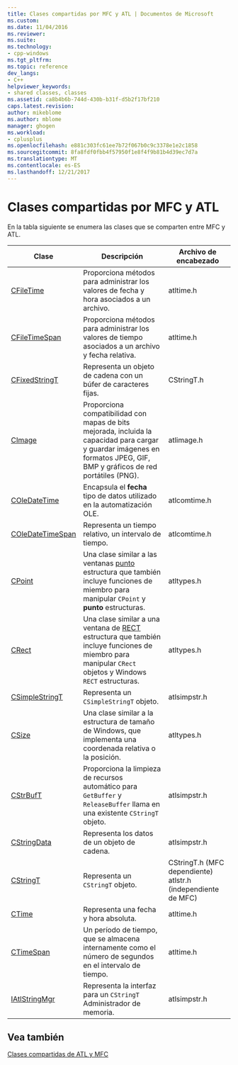 ```yaml
---
title: Clases compartidas por MFC y ATL | Documentos de Microsoft
ms.custom: 
ms.date: 11/04/2016
ms.reviewer: 
ms.suite: 
ms.technology:
- cpp-windows
ms.tgt_pltfrm: 
ms.topic: reference
dev_langs:
- C++
helpviewer_keywords:
- shared classes, classes
ms.assetid: ca8b4b6b-744d-430b-b31f-d5b2f17bf210
caps.latest.revision: 
author: mikeblome
ms.author: mblome
manager: ghogen
ms.workload:
- cplusplus
ms.openlocfilehash: e881c303fc61ee7b72f067b0c9c3378e1e2c1858
ms.sourcegitcommit: 8fa8fdf0fbb4f57950f1e8f4f9b81b4d39ec7d7a
ms.translationtype: MT
ms.contentlocale: es-ES
ms.lasthandoff: 12/21/2017
---
```

# <a name="classes-shared-by-mfc-and-atl"></a>Clases compartidas por MFC y ATL
En la tabla siguiente se enumera las clases que se comparten entre MFC y ATL.  
  
|Clase|Descripción|Archivo de encabezado|  
|-----------|-----------------|-----------------|  
|[CFileTime](../../atl-mfc-shared/reference/cfiletime-class.md)|Proporciona métodos para administrar los valores de fecha y hora asociados a un archivo.|atltime.h|  
|[CFileTimeSpan](../../atl-mfc-shared/reference/cfiletimespan-class.md)|Proporciona métodos para administrar los valores de tiempo asociados a un archivo y fecha relativa.|atltime.h|  
|[CFixedStringT](../../atl-mfc-shared/reference/cfixedstringt-class.md)|Representa un objeto de cadena con un búfer de caracteres fijas.|CStringT.h|  
|[CImage](../../atl-mfc-shared/reference/cimage-class.md)|Proporciona compatibilidad con mapas de bits mejorada, incluida la capacidad para cargar y guardar imágenes en formatos JPEG, GIF, BMP y gráficos de red portátiles (PNG).|atlimage.h|  
|[COleDateTime](../../atl-mfc-shared/reference/coledatetime-class.md)|Encapsula el **fecha** tipo de datos utilizado en la automatización OLE.|atlcomtime.h|  
|[COleDateTimeSpan](../../atl-mfc-shared/reference/coledatetimespan-class.md)|Representa un tiempo relativo, un intervalo de tiempo.|atlcomtime.h|  
|[CPoint](../../atl-mfc-shared/reference/cpoint-class.md)|Una clase similar a las ventanas [punto](../../mfc/reference/point-structure1.md) estructura que también incluye funciones de miembro para manipular `CPoint` y **punto** estructuras.|atltypes.h|  
|[CRect](../../atl-mfc-shared/reference/crect-class.md)|Una clase similar a una ventana de [RECT](../../mfc/reference/rect-structure1.md) estructura que también incluye funciones de miembro para manipular `CRect` objetos y Windows `RECT` estructuras.|atltypes.h|  
|[CSimpleStringT](../../atl-mfc-shared/reference/csimplestringt-class.md)|Representa un `CSimpleStringT` objeto.|atlsimpstr.h|  
|[CSize](../../atl-mfc-shared/reference/csize-class.md)|Una clase similar a la estructura de tamaño de Windows, que implementa una coordenada relativa o la posición.|atltypes.h|  
|[CStrBufT](../../atl-mfc-shared/reference/cstrbuft-class.md)|Proporciona la limpieza de recursos automático para `GetBuffer` y `ReleaseBuffer` llama en una existente `CStringT` objeto.|atlsimpstr.h|  
|[CStringData](../../atl-mfc-shared/reference/cstringdata-class.md)|Representa los datos de un objeto de cadena.|atlsimpstr.h|  
|[CStringT](../../atl-mfc-shared/reference/cstringt-class.md)|Representa un `CStringT` objeto.|CStringT.h (MFC dependiente) atlstr.h (independiente de MFC)|  
|[CTime](../../atl-mfc-shared/reference/ctime-class.md)|Representa una fecha y hora absoluta.|atltime.h|  
|[CTimeSpan](../../atl-mfc-shared/reference/ctimespan-class.md)|Un período de tiempo, que se almacena internamente como el número de segundos en el intervalo de tiempo.|atltime.h|  
|[IAtlStringMgr](../../atl-mfc-shared/reference/iatlstringmgr-class.md)|Representa la interfaz para un `CStringT` Administrador de memoria.|atlsimpstr.h|  
  
## <a name="see-also"></a>Vea también  
 [Clases compartidas de ATL y MFC](../../atl-mfc-shared/atl-mfc-shared-classes.md)


